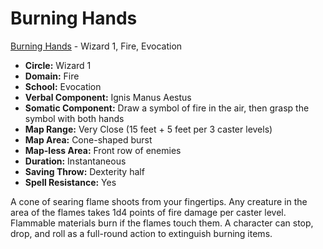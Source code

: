 # Burning Hands

[Burning Hands](/Magic/B/BurningHands.md) - Wizard 1, Fire, Evocation

- **Circle:** Wizard 1
- **Domain:** Fire
- **School:** Evocation
- **Verbal Component:** Ignis Manus Aestus
- **Somatic Component:** Draw a symbol of fire in the air, then grasp the symbol with both hands
- **Map Range:** Very Close (15 feet + 5 feet per 3 caster levels)
- **Map Area:** Cone-shaped burst
- **Map-less Area:** Front row of enemies
- **Duration:** Instantaneous
- **Saving Throw:** Dexterity half
- **Spell Resistance:** Yes

A cone of searing flame shoots from your fingertips. Any creature in the area of the flames takes 1d4 points of fire damage per caster level. Flammable materials burn if the flames touch them. A character can stop, drop, and roll as a full-round action to extinguish burning items.
